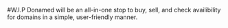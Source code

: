 #W.I.P
Donamed will be an all-in-one stop to buy, sell, and check availibility for domains in a simple, user-friendly manner.
